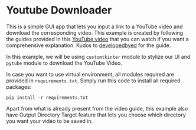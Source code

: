 # Youtube Downloader

This is a simple GUI app that lets you input a link to a YouTube video and download the corresponding video. This example is created by following the guides provided in this [YouTube video](https://youtu.be/NI9LXzo0UY0?si=sa3bzgoDSwBh8HEX) that you can watch if you want a comprehensive explanation. Kudos to [developedbyed](https://www.youtube.com/@developedbyed) for the guide.

In this example, we will be using `customtkinter` module to stylize our UI and `pytube` module to download the YouTube Video.

In case you want to use virtual environment, all modules required are provided in `requirements.txt`. Simply run this code to install all required packages:
```
pip install -r requirements.txt
```

Apart from what is already present from the video guide, this example also have Output Directory Target feature that lets you choose which directory you want your video to be saved in.